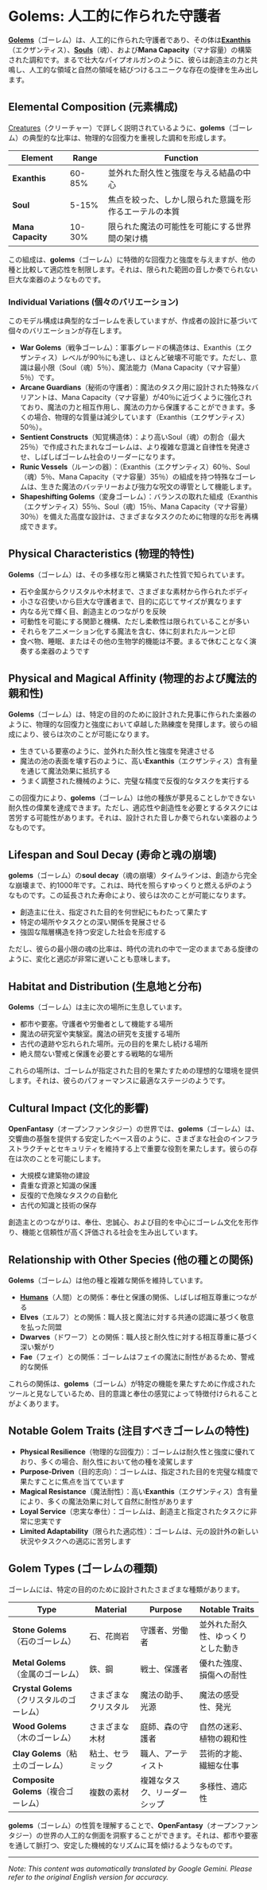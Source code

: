 # **Golems**: 人工的に作られた守護者

[**Golems**](/codex/Creatures/Golems.md)（ゴーレム）は、人工的に作られた守護者であり、その体は[**Exanthis**](/codex/Basic/Exanthis.md)（エクザンティス）、[**Souls**](/codex/Basic/Soul.md)（魂）、および**Mana Capacity**（マナ容量）の構築された調和です。まるで壮大なパイプオルガンのように、彼らは創造主の力と共鳴し、人工的な領域と自然の領域を結びつけるユニークな存在の旋律を生み出します。

## Elemental Composition (元素構成)

[Creatures](/codex/Creatures/Creatures.md)（クリーチャー）で詳しく説明されているように、**golems**（ゴーレム）の典型的な比率は、物理的な回復力を重視した調和を形成します。

| Element | Range | Function |
|---------|------------|----------|
| **Exanthis** | 60-85% | 並外れた耐久性と強度を与える結晶の中心 |
| **Soul** | 5-15% | 焦点を絞った、しかし限られた意識を形作るエーテルの本質 |
| **Mana Capacity** | 10-30% | 限られた魔法の可能性を可能にする世界間の架け橋 |

この組成は、**golems**（ゴーレム）に特徴的な回復力と強度を与えますが、他の種と比較して適応性を制限します。それは、限られた範囲の音しか奏でられない巨大な楽器のようなものです。

### Individual Variations (個々のバリエーション)

このモデル構成は典型的なゴーレムを表していますが、作成者の設計に基づいて個々のバリエーションが存在します。

- **War Golems**（戦争ゴーレム）：軍事グレードの構造体は、Exanthis（エクザンティス）レベルが90％にも達し、ほとんど破壊不可能です。ただし、意識は最小限（Soul（魂）5％）、魔法能力（Mana Capacity（マナ容量）5％）です。
- **Arcane Guardians**（秘術の守護者）：魔法のタスク用に設計された特殊なバリアントは、Mana Capacity（マナ容量）が40％に近づくように強化されており、魔法の力と相互作用し、魔法の力から保護することができます。多くの場合、物理的な質量は減少しています（Exanthis（エクザンティス）50％）。
- **Sentient Constructs**（知覚構造体）：より高いSoul（魂）の割合（最大25％）で作成されたまれなゴーレムは、より複雑な意識と自律性を発達させ、しばしばゴーレム社会のリーダーになります。
- **Runic Vessels**（ルーンの器）：（Exanthis（エクザンティス）60％、Soul（魂）5％、Mana Capacity（マナ容量）35％）の組成を持つ特殊なゴーレムは、生きた魔法のバッテリーおよび強力な呪文の導管として機能します。
- **Shapeshifting Golems**（変身ゴーレム）：バランスの取れた組成（Exanthis（エクザンティス）55％、Soul（魂）15％、Mana Capacity（マナ容量）30％）を備えた高度な設計は、さまざまなタスクのために物理的な形を再構成できます。

## Physical Characteristics (物理的特性)

**Golems**（ゴーレム）は、その多様な形と構築された性質で知られています。
- 石や金属からクリスタルや木材まで、さまざまな素材から作られたボディ
- 小さな召使いから巨大な守護者まで、目的に応じてサイズが異なります
- 内なる光で輝く目、創造主とのつながりを反映
- 可動性を可能にする関節と機構、ただし柔軟性は限られていることが多い
- それらをアニメーション化する魔法を含む、体に刻まれたルーンと印
- 食べ物、睡眠、またはその他の生物学的機能は不要。まるで休むことなく演奏する楽器のようです

## Physical and Magical Affinity (物理的および魔法的親和性)

**Golems**（ゴーレム）は、特定の目的のために設計された見事に作られた楽器のように、物理的な回復力と強度において卓越した熟練度を発揮します。彼らの組成により、彼らは次のことが可能になります。
- 生きている要塞のように、並外れた耐久性と強度を発達させる
- 魔法の池の表面を壊す石のように、高い**Exanthis**（エクザンティス）含有量を通じて魔法効果に抵抗する
- うまく調整された機械のように、完璧な精度で反復的なタスクを実行する

この回復力により、**golems**（ゴーレム）は他の種族が夢見ることしかできない耐久性の偉業を達成できます。ただし、適応性や創造性を必要とするタスクには苦労する可能性があります。それは、設計された音しか奏でられない楽器のようなものです。

## Lifespan and Soul Decay (寿命と魂の崩壊)

**golems**（ゴーレム）の**soul decay**（魂の崩壊）タイムラインは、創造から完全な崩壊まで、約1000年です。これは、時代を照らすゆっくりと燃える炉のようなものです。この延長された寿命により、彼らは次のことが可能になります。
- 創造主に仕え、指定された目的を何世紀にもわたって果たす
- 特定の場所やタスクとの深い関係を発展させる
- 強固な階層構造を持つ安定した社会を形成する

ただし、彼らの最小限の魂の比率は、時代の流れの中で一定のままである旋律のように、変化と適応が非常に遅いことも意味します。

## Habitat and Distribution (生息地と分布)

**Golems**（ゴーレム）は主に次の場所に生息しています。
- 都市や要塞。守護者や労働者として機能する場所
- 魔法の研究室や実験室。魔法の研究を支援する場所
- 古代の遺跡や忘れられた場所。元の目的を果たし続ける場所
- 絶え間ない警戒と保護を必要とする戦略的な場所

これらの場所は、ゴーレムが指定された目的を果たすための理想的な環境を提供します。それは、彼らのパフォーマンスに最適なステージのようです。

## Cultural Impact (文化的影響)

**OpenFantasy**（オープンファンタジー）の世界では、**golems**（ゴーレム）は、交響曲の基盤を提供する安定したベース音のように、さまざまな社会のインフラストラクチャとセキュリティを維持する上で重要な役割を果たします。彼らの存在は次のことを可能にします。
- 大規模な建築物の建設
- 貴重な資源と知識の保護
- 反復的で危険なタスクの自動化
- 古代の知識と技術の保存

創造主とのつながりは、奉仕、忠誠心、および目的を中心にゴーレム文化を形作り、機能と信頼性が高く評価される社会を生み出しています。

## Relationship with Other Species (他の種との関係)

**Golems**（ゴーレム）は他の種と複雑な関係を維持しています。
- [**Humans**](/codex/Creatures/Human.md)（人間）との関係：奉仕と保護の関係、しばしば相互尊重につながる
- **Elves**（エルフ）との関係：職人技と魔法に対する共通の認識に基づく敬意を払った同盟
- **Dwarves**（ドワーフ）との関係：職人技と耐久性に対する相互尊重に基づく深い繋がり
- **Fae**（フェイ）との関係：ゴーレムはフェイの魔法に耐性があるため、警戒的な関係

これらの関係は、**golems**（ゴーレム）が特定の機能を果たすために作成されたツールと見なしているため、目的意識と奉仕の感覚によって特徴付けられることがよくあります。

## Notable Golem Traits (注目すべきゴーレムの特性)

- **Physical Resilience**（物理的な回復力）：ゴーレムは耐久性と強度に優れており、多くの場合、耐久性において他の種を凌駕します
- **Purpose-Driven**（目的志向）：ゴーレムは、指定された目的を完璧な精度で果たすことに焦点を当てています
- **Magical Resistance**（魔法耐性）：高い**Exanthis**（エクザンティス）含有量により、多くの魔法効果に対して自然に耐性があります
- **Loyal Service**（忠実な奉仕）：ゴーレムは、創造主と指定されたタスクに非常に忠実です
- **Limited Adaptability**（限られた適応性）：ゴーレムは、元の設計外の新しい状況やタスクへの適応に苦労します

## Golem Types (ゴーレムの種類)

ゴーレムには、特定の目的のために設計されたさまざまな種類があります。

| Type | Material | Purpose | Notable Traits |
|---------|---------------|---------|-------------------|
| **Stone Golems**（石のゴーレム） | 石、花崗岩 | 守護者、労働者 | 並外れた耐久性、ゆっくりとした動き |
| **Metal Golems**（金属のゴーレム） | 鉄、鋼 | 戦士、保護者 | 優れた強度、損傷への耐性 |
| **Crystal Golems**（クリスタルのゴーレム） | さまざまなクリスタル | 魔法の助手、光源 | 魔法の感受性、発光 |
| **Wood Golems**（木のゴーレム） | さまざまな木材 | 庭師、森の守護者 | 自然の迷彩、植物の親和性 |
| **Clay Golems**（粘土のゴーレム） | 粘土、セラミック | 職人、アーティスト | 芸術的才能、繊細な仕事 |
| **Composite Golems**（複合ゴーレム） | 複数の素材 | 複雑なタスク、リーダーシップ | 多様性、適応性 |

**golems**（ゴーレム）の性質を理解することで、**OpenFantasy**（オープンファンタジー）の世界の人工的な側面を洞察することができます。それは、都市や要塞を通して脈打つ、安定した機械的なリズムに耳を傾けるようなものです。


---
_Note: This content was automatically translated by Google Gemini. Please refer to the original English version for accuracy._